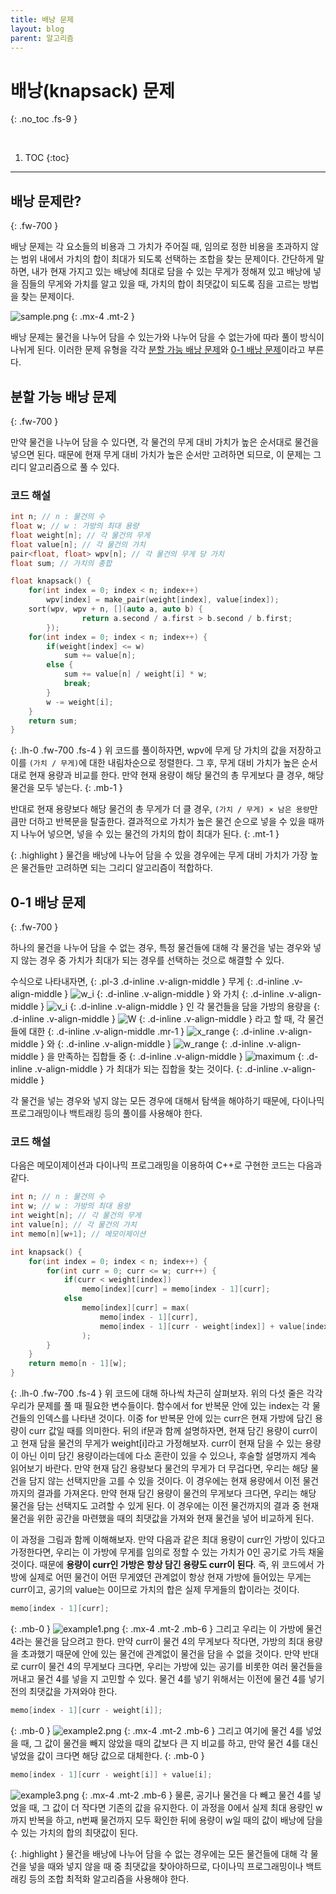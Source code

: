 ```yaml
---
title: 배낭 문제
layout: blog
parent: 알고리즘
---
```


# **배낭(knapsack) 문제**
{: .no_toc .fs-9 }

<br/>

1. TOC
{:toc}

---

## 배낭 문제란?
{: .fw-700 }

<div class="code-example" markdown="1">
배낭 문제는 각 요소들의 비용과 그 가치가 주어질 때, 임의로 정한 비용을 초과하지 않는 범위 내에서 가치의 합이 최대가 되도록 선택하는 조합을 찾는 문제이다.
간단하게 말하면, 내가 현재 가지고 있는 배낭에 최대로 담을 수 있는 무게가 정해져 있고 배낭에 넣을 짐들의 무게와 가치를 알고 있을 때,
가치의 합이 최댓값이 되도록 짐을 고르는 방법을 찾는 문제이다.

![sample.png](../assets/knapsack_0.png)
{: .mx-4 .mt-2 }

배낭 문제는 물건을 나누어 담을 수 있는가와 나누어 담을 수 없는가에 따라 풀이 방식이 나뉘게 된다.
이러한 문제 유형을 각각 [분할 가능 배낭 문제](#분할-가능-배낭-문제)와 [0-1 배낭 문제](#0-1-배낭-문제)이라고 부른다.
</div>

## 분할 가능 배낭 문제
{: .fw-700 }

<div class="code-example" markdown="1">
만약 물건을 나누어 담을 수 있다면, 각 물건의 무게 대비 가치가 높은 순서대로 물건을 넣으면 된다.
때문에 현재 무게 대비 가치가 높은 순서만 고려하면 되므로, 이 문제는 그리디 알고리즘으로 풀 수 있다.

### 코드 해설

```cpp
int n; // n : 물건의 수
float w; // w : 가방의 최대 용량
float weight[n]; // 각 물건의 무게
float value[n]; // 각 물건의 가치
pair<float, float> wpv[n]; // 각 물건의 무게 당 가치
float sum; // 가치의 총합

float knapsack() {
    for(int index = 0; index < n; index++)
        wpv[index] = make_pair(weight[index], value[index]);
    sort(wpv, wpv + n, [](auto a, auto b) {
                return a.second / a.first > b.second / b.first;
        });
    for(int index = 0; index < n; index++) {
        if(weight[index] <= w)
            sum += value[n];
        else {
            sum += value[n] / weight[i] * w;
            break;
        }
        w -= weight[i];
    }
    return sum;
}
```
{: .lh-0 .fw-700 .fs-4 }
위 코드를 풀이하자면, wpv에 무게 당 가치의 값을 저장하고 이를 `(가치 / 무게)`에 대한 내림차순으로 정렬한다.
그 후, 무게 대비 가치가 높은 순서대로 현재 용량과 비교를 한다.
만약 현재 용량이 해당 물건의 총 무게보다 클 경우, 해당 물건을 모두 넣는다.
{: .mb-1 }

반대로 현재 용량보다 해당 물건의 총 무게가 더 클 경우, `(가치 / 무게) × 남은 용량`만큼만 더하고 반복문을 탈출한다.
결과적으로 가치가 높은 물건 순으로 넣을 수 있을 때까지 나누어 넣으면, 넣을 수 있는 물건의 가치의 합이 최대가 된다.
{: .mt-1 }

{: .highlight }
물건을 배낭에 나누어 담을 수 있을 경우에는 무게 대비 가치가 가장 높은 물건들만 고려하면 되는 그리디 알고리즘이 적합하다.
</div>

## 0-1 배낭 문제
{: .fw-700 }

<div class="code-example" markdown="1">
하나의 물건을 나누어 담을 수 없는 경우, 특정 물건들에 대해 각 물건을 넣는 경우와 넣지 않는 경우 중 가치가 최대가 되는 경우를 선택하는 것으로 해결할 수 있다.

수식으로 나타내자면,
{: .pl-3 .d-inline .v-align-middle }
무게
{: .d-inline .v-align-middle }
![w_i](https://wikimedia.org/api/rest_v1/media/math/render/svg/fe22f0329d3ecb2e1880d44d191aba0e5475db68)
{: .d-inline .v-align-middle }
와 가치
{: .d-inline .v-align-middle }
![v_i](https://wikimedia.org/api/rest_v1/media/math/render/svg/7dffe5726650f6daac54829972a94f38eb8ec127)
{: .d-inline .v-align-middle }
인 각 물건들을 담을 가방의 용량을
{: .d-inline .v-align-middle }
![W](https://wikimedia.org/api/rest_v1/media/math/render/svg/54a9c4c547f4d6111f81946cad242b18298d70b7)
{: .d-inline .v-align-middle }
라고 할 때, 각 물건들에 대한
{: .d-inline .v-align-middle .mr-1 }
![x_range](https://wikimedia.org/api/rest_v1/media/math/render/svg/07dda71da2a630762c7b21b51ea54f86f422f951)
{: .d-inline .v-align-middle }
와
{: .d-inline .v-align-middle }
![w_range](https://wikimedia.org/api/rest_v1/media/math/render/svg/dd6e7c9bca4397980976ea6d19237500ce3b8176)
{: .d-inline .v-align-middle }
을 만족하는 집합들 중
{: .d-inline .v-align-middle }
![maximum](https://wikimedia.org/api/rest_v1/media/math/render/svg/85620037d368d2136fb3361702df6a489416931b)
{: .d-inline .v-align-middle }
가 최대가 되는 집합을 찾는 것이다.
{: .d-inline .v-align-middle }

각 물건을 넣는 경우와 넣지 않는 모든 경우에 대해서 탐색을 해야하기 때문에, 다이나믹 프로그래밍이나 백트래킹 등의 풀이를 사용해야 한다.

### 코드 해설

다음은 메모이제이션과 다이나믹 프로그래밍을 이용하여 C++로 구현한 코드는 다음과 같다.
```cpp
int n; // n : 물건의 수
int w; // w : 가방의 최대 용량
int weight[n]; // 각 물건의 무게
int value[n]; // 각 물건의 가치
int memo[n][w+1]; // 메모이제이션

int knapsack() {
    for(int index = 0; index < n; index++) {
        for(int curr = 0; curr <= w; curr++) {
            if(curr < weight[index])
                memo[index][curr] = memo[index - 1][curr];
            else
                memo[index][curr] = max(
                    memo[index - 1][curr],
                    memo[index - 1][curr - weight[index]] + value[index]
                );
        }
    }
    return memo[n - 1][w];
}
```
{: .lh-0 .fw-700 .fs-4 }
위 코드에 대해 하나씩 차근히 살펴보자. 위의 다섯 줄은 각각 우리가 문제를 풀 때 필요한 변수들이다.
함수에서 for 반복문 안에 있는 index는 각 물건들의 인덱스를 나타낸 것이다.
이중 for 반복문 안에 있는 curr은 현재 가방에 담긴 용량이 curr 값일 때를 의미한다.
뒤의 if문과 함께 설명하자면, 현재 담긴 용량이 curr이고 현재 담을 물건의 무게가 weight[i]라고 가정해보자.
curr이 현재 담을 수 있는 용량이 아닌 이미 담긴 용량이라는데에 다소 혼란이 있을 수 있으나, 후술할 설명까지 계속 읽어보기 바란다.
만약 현재 담긴 용량보다 물건의 무게가 더 무겁다면, 우리는 해당 물건을 담지 않는 선택지만을 고를 수 있을 것이다.
이 경우에는 현재 용량에서 이전 물건까지의 결과를 가져온다.
만약 현재 담긴 용량이 물건의 무게보다 크다면, 우리는 해당 물건을 담는 선택지도 고려할 수 있게 된다.
이 경우에는 이전 물건까지의 결과 중 현재 물건을 위한 공간을 마련했을 때의 최댓값을 가져와 현재 물건을 넣어 비교하게 된다.

이 과정을 그림과 함께 이해해보자.
만약 다음과 같은 최대 용량이 curr인 가방이 있다고 가정한다면,
우리는 이 가방에 무게를 임의로 정할 수 있는 가치가 0인 공기로 가득 채울 것이다.
때문에 **용량이 curr인 가방은 항상 담긴 용량도 curr이 된다**.
즉, 위 코드에서 가방에 실제로 어떤 물건이 어떤 무게였던 관계없이 항상 현재 가방에 들어있는 무게는 curr이고,
공기의 value는 0이므로 가치의 합은 실제 무게들의 합이라는 것이다.
```cpp
memo[index - 1][curr];
```
{: .mb-0 }
![example1.png](../assets/knapsack_1.png)
{: .mx-4 .mt-2 .mb-6 }
그리고 우리는 이 가방에 물건 4라는 물건을 담으려고 한다.
만약 curr이 물건 4의 무게보다 작다면, 가방의 최대 용량을 초과했기 때문에 안에 있는 물건에 관계없이 물건을 담을 수 없을 것이다.
만약 반대로 curr이 물건 4의 무게보다 크다면, 우리는 가방에 있는 공기를 비롯한 여러 물건들을 꺼내고 물건 4를 넣을 지 고민할 수 있다.
물건 4를 넣기 위해서는 이전에 물건 4를 넣기 전의 최댓값을 가져와야 한다.
```cpp
memo[index - 1][curr - weight[i]];
```
{: .mb-0 }
![example2.png](../assets/knapsack_2.png)
{: .mx-4 .mt-2 .mb-6 }
그리고 여기에 물건 4를 넣었을 때, 그 값이 물건을 빼지 않았을 때의 값보다 큰 지 비교를 하고, 만약 물건 4를 대신 넣었을 값이 크다면 해당 값으로 대체한다.
{: .mb-0 }
```cpp
memo[index - 1][curr - weight[i]] + value[i];
```
![example3.png](../assets/knapsack_3.png)
{: .mx-4 .mt-2 .mb-6 }
물론, 공기나 물건을 다 빼고 물건 4를 넣었을 때, 그 값이 더 작다면 기존의 값을 유지한다.
이 과정을 0에서 실제 최대 용량인 w까지 반복을 하고, n번째 물건까지 모두 확인한 뒤에 용량이 w일 때의 값이 배낭에 담을 수 있는 가치의 합의 최댓값이 된다.

{: .highlight }
물건을 배낭에 나누어 담을 수 없는 경우에는 모든 물건들에 대해 각 물건을 넣을 때와 넣지 않을 때 중 최댓값을 찾아야하므로,
다이나믹 프로그래밍이나 백트래킹 등의 조합 최적화 알고리즘을 사용해야 한다.
</div>